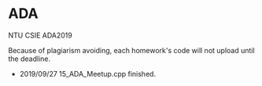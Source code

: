 # ADA
NTU CSIE ADA2019

Because of plagiarism avoiding, each homework's code will not upload until the deadline.
* 2019/09/27 15_ADA_Meetup.cpp finished. 